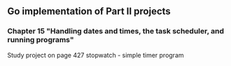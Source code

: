 ## Go implementation of Part II projects
### Chapter 15 "Handling dates and times, the task scheduler, and running programs"
Study project on page 427
stopwatch - simple timer program
